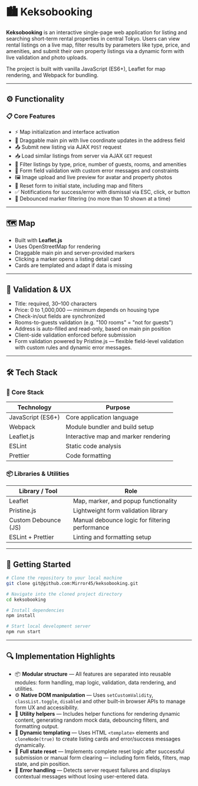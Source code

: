 # 🏙️ Keksobooking

**Keksobooking** is an interactive single-page web application for listing and searching short-term rental properties in central Tokyo. Users can view rental listings on a live map, filter results by parameters like type, price, and amenities, and submit their own property listings via a dynamic form with live validation and photo uploads.
  
The project is built with vanilla JavaScript (ES6+), Leaflet for map rendering, and Webpack for bundling.

---

## ⚙️ Functionality

### 📋 Core Features

- ⚡ Map initialization and interface activation
- 📍 Draggable main pin with live coordinate updates in the address field
- 📤 Submit new listing via AJAX `POST` request
- 📥 Load similar listings from server via AJAX `GET` request
- 🧭 Filter listings by type, price, number of guests, rooms, and amenities
- 📑 Form field validation with custom error messages and constraints
- 🖼️ Image upload and live preview for avatar and property photos
- 🧽 Reset form to initial state, including map and filters
- ✅ Notifications for success/error with dismissal via ESC, click, or button
- 🧠 Debounced marker filtering (no more than 10 shown at a time)

---

## 🗺️ Map

- Built with **Leaflet.js**
- Uses OpenStreetMap for rendering
- Draggable main pin and server-provided markers
- Clicking a marker opens a listing detail card
- Cards are templated and adapt if data is missing

---

## 🧪 Validation & UX

- Title: required, 30–100 characters
- Price: 0 to 1,000,000 — minimum depends on housing type
- Check-in/out fields are synchronized
- Rooms-to-guests validation (e.g. "100 rooms" = "not for guests")
- Address is auto-filled and read-only, based on main pin position
- Client-side validation enforced before submission
- Form validation powered by Pristine.js — flexible field-level validation with custom rules and dynamic error messages.

---

## 🛠 Tech Stack

### 🚀 Core Stack

| Technology        | Purpose                                          |
|-------------------|--------------------------------------------------|
| JavaScript (ES6+) | Core application language                       |
| Webpack           | Module bundler and build setup                  |
| Leaflet.js        | Interactive map and marker rendering            |
| ESLint            | Static code analysis                            |
| Prettier          | Code formatting                                 |

### 📦 Libraries & Utilities

| Library / Tool        | Role                                                        |
|------------------------|-------------------------------------------------------------|
| Leaflet               | Map, marker, and popup functionality                        |
| Pristine.js           | Lightweight form validation library                         |
| Custom Debounce (JS)  | Manual debounce logic for filtering performance             |
| ESLint + Prettier     | Linting and formatting setup                                |

---

## 🧰 Getting Started

```bash
# Clone the repository to your local machine
git clone git@github.com:Mirror45/keksobooking.git

# Navigate into the cloned project directory
cd keksobooking

# Install dependencies
npm install

# Start local development server
npm run start

```

---

## 🔍 Implementation Highlights

- 📦 **Modular structure** — All features are separated into reusable modules: form handling, map logic, validation, data rendering, and utilities.
- ⚙️ **Native DOM manipulation** — Uses `setCustomValidity`, `classList.toggle`, `disabled` and other built-in browser APIs to manage form UX and accessibility.
- 🧰 **Utility helpers** — Includes helper functions for rendering dynamic content, generating random mock data, debouncing filters, and formatting output.
- 🧱 **Dynamic templating** — Uses HTML `<template>` elements and `cloneNode(true)` to create listing cards and error/success messages dynamically.
- 🔁 **Full state reset** — Implements complete reset logic after successful submission or manual form clearing — including form fields, filters, map state, and pin position.
- 📡 **Error handling** — Detects server request failures and displays contextual messages without losing user-entered data.


